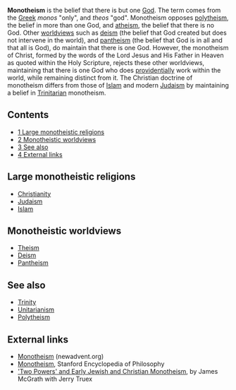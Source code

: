 **Monotheism** is the belief that there is but one
[God](God "God"). The term comes from the [Greek](Greek "Greek")
*monos* "only", and *theos* "god". Monotheism opposes
[polytheism](Polytheism "Polytheism"), the belief in more than one
God, and [atheism](Atheism "Atheism"), the belief that there is no
God. Other [worldviews](Worldview "Worldview") such as
[deism](Deism "Deism") (the belief that God created but does not
intervene in the world), and [pantheism](Pantheism "Pantheism")
(the belief that God is in all and that all is God), do maintain
that there is one God. However, the monotheism of Christ, formed by
the words of the Lord Jesus and His Father in Heaven as quoted
within the Holy Scripture, rejects these other worldviews,
maintaining that there is one God who does
[providentially](Providence_of_God "Providence of God") work within
the world, while remaining distinct from it. The Christian doctrine
of monotheism differs from those of [Islam](Islam "Islam") and
modern [Judaism](Judaism "Judaism") by maintaining a belief in
[Trinitarian](Trinity "Trinity") monotheism.

## Contents

-   [1 Large monotheistic religions](#Large_monotheistic_religions)
-   [2 Monotheistic worldviews](#Monotheistic_worldviews)
-   [3 See also](#See_also)
-   [4 External links](#External_links)

## Large monotheistic religions

-   [Christianity](What_is_a_Christian "What is a Christian")
-   [Judaism](Judaism "Judaism")
-   [Islam](Islam "Islam")

## Monotheistic worldviews

-   [Theism](Theism "Theism")
-   [Deism](Deism "Deism")
-   [Pantheism](Pantheism "Pantheism")

## See also

-   [Trinity](Trinity "Trinity")
-   [Unitarianism](Unitarianism "Unitarianism")
-   [Polytheism](Polytheism "Polytheism")

## External links

-   [Monotheism](http://www.newadvent.org/cathen/10499a.htm)
    (newadvent.org)
-   [Monotheism](http://plato.stanford.edu/entries/monotheism/),
    Stanford Encyclopedia of Philosophy
-   ['Two Powers' and Early Jewish and Christian Monotheism](http://www.iwu.edu/~religion/ejcm/McGrath_SBL2001_TwoPowers.htm),
    by James McGrath with Jerry Truex



